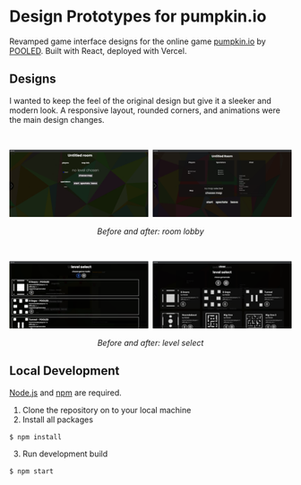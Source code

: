 # Design Prototypes for pumpkin.io

Revamped game interface designs for the online game [pumpkin.io](https://pumpkin.pooled.studio) by [POOLED](https://github.com/ElectrifyPro). Built with React, deployed with Vercel.

## Designs

I wanted to keep the feel of the original design but give it a sleeker and modern look. A responsive layout, rounded corners, and animations were the main design changes.

<br />

![room comparison](/public/mockups/room-both.png)

<p align="center" style="font-style: italic">Before and after: room lobby</p>

<br />

![map comparison](/public/mockups/map-select-both.png)

<p align="center" style="font-style: italic">Before and after: level select</p>

## Local Development

[Node.js](https://nodejs.org/) and [npm](https://www.npmjs.com) are required.

1. Clone the repository on to your local machine
2. Install all packages

```
$ npm install
```

3. Run development build

```
$ npm start
```
